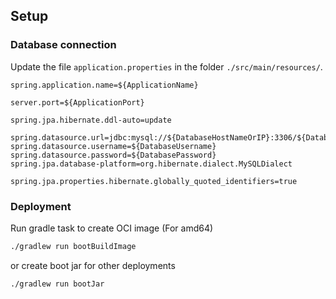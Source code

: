 ## Setup

### Database connection
Update the file `application.properties` in the folder `./src/main/resources/`.

```properties
spring.application.name=${ApplicationName}

server.port=${ApplicationPort}

spring.jpa.hibernate.ddl-auto=update

spring.datasource.url=jdbc:mysql://${DatabaseHostNameOrIP}:3306/${DatabaseName}
spring.datasource.username=${DatabaseUsername}
spring.datasource.password=${DatabasePassword}
spring.jpa.database-platform=org.hibernate.dialect.MySQLDialect

spring.jpa.properties.hibernate.globally_quoted_identifiers=true
```

### Deployment
Run gradle task to create OCI image (For amd64)
```Bash
./gradlew run bootBuildImage
```
or create boot jar for other deployments

```Bash
./gradlew run bootJar
```